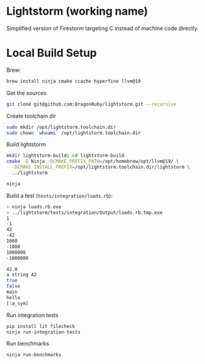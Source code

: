 # Lightstorm (working name)

Simplified version of Firestorm targeting C instead of machine code directly.

# Local Build Setup

Brew:

```bash
brew install ninja cmake ccache hyperfine llvm@19
```

Get the sources

```bash
git clone git@github.com:DragonRuby/lightstorm.git --recursive
```

Create toolchain dir

```bash
sudo mkdir /opt/lightstorm.toolchain.dir
sudo chown `whoami` /opt/lightstorm.toolchain.dir
```

Build lightstorm

```bash
mkdir lightstorm-build; cd lightstorm-build
cmake -G Ninja -DCMAKE_PREFIX_PATH=/opt/homebrew/opt/llvm@19/ \
  -DCMAKE_INSTALL_PREFIX=/opt/lightstorm.toolchain.dir/lightstorm \
  ../lightstorm

ninja
```

Build a test (`tests/integration/loads.rb`):

```bash
> ninja loads.rb.exe
> ../lightstorm/tests/integration/Output/loads.rb.tmp.exe
1
-1
42
-42
1000
-1000
1000000
-1000000

42.0
a string 42
true
false
main
hello
[:a_sym]
```

Run integration tests

```bash
pip install lit filecheck
ninja run-integration-tests
```

Run benchmarks

```bash
ninja run-benchmarks
```
